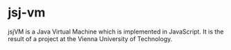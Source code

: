 jsj-vm
======

jsjVM is a Java Virtual Machine which is implemented in JavaScript. It is the result of a project at the Vienna University of Technology.
